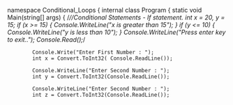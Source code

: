 <!-- C#--Conditional
Conditional Statements -->

namespace Conditional_Loops
{
    internal class Program
    {
        static void Main(string[] args)
        {
            /*//Conditional Statements - If statement. 
            int x = 20, y = 15;
            if (x >= 15)
            {
                Console.WriteLine("x is greater than 15");
            }
            if (y <= 10)
            {
                Console.WriteLine("y is less than 10");
            }
            Console.WriteLine("Press enter key to exit..");
            Console.Read();*/

            Console.Write("Enter First Number : ");
            int x = Convert.ToInt32( Console.ReadLine());
           
            Console.WriteLine("Enter Second Number : ");
            int y = Convert.ToInt32(Console.ReadLine());

            Console.WriteLine("Enter Second Number : ");
            int z = Convert.ToInt32(Console.ReadLine());

   
